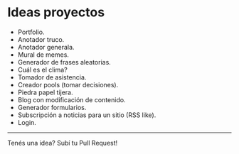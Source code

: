 # Ideas proyectos

- Portfolio.
- Anotador truco.
- Anotador generala.
- Mural de memes.
- Generador de frases aleatorias.
- Cuál es el clima?
- Tomador de asistencia.
- Creador pools (tomar decisiones).
- Piedra papel tijera.
- Blog con modificación de contenido.
- Generador formularios.
- Subscripción a noticias para un sitio (RSS like).
- Login.

---

Tenés una idea? Subí tu Pull Request!
